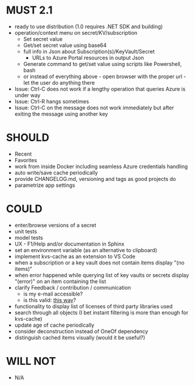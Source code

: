 # MUST 2.1

- ready to use distribution (1.0 requires .NET SDK and building)
- operation/context menu on secret/KV/subscription
  - Set secret value
  - Get/set secret value using base64
  - full info in Json about Subscription(s)/KeyVault/Secret
    - URLs to Azure Portal resources in output Json
  - Generate command to get/set value using scripts like Powershell, bash
  - or instead of everything above - open browser with the proper url - let the user do anything there
- Issue: Ctrl-C does not work if a lengthy operation that queries Azure is under way
- Issue: Ctrl-R hangs sometimes
- Issue: Ctrl-C on the message does not work immediately but after exiting the message using another key

# SHOULD

- Recent
- Favorites
- work from inside Docker including seamless Azure credentials handling
- auto write/save cache periodically 
- provide CHANGELOG.md, versioning and tags as good projects do
- parametrize app settings

# COULD

- enter/browse versions of a secret
- unit tests
- model tests
- UX - F1/Help and/or documentation in Sphinx
- set an environment variable (as an alternative to clipboard)
- implement kvs-cache as an extension to VS Code
- when a subscription or a key vault does not contain items display "(no items)"
- when error happened while querying list of key vaults or secrets display "(error)" on an item containing the list
- clarify Feedback / contribution / communication
  - is my e-mail accessible?
  - is this valid: [this way](https://stackoverflow.com/a/49277449/669692)?
- functionality to display list of licenses of third party libraries used
- search through all objects (I bet instant filtering is more than enough for kvs-cache)
- update age of cache periodically
- consider deconstruction instead of OneOf dependency
- distinguish cached items visually (would it be useful?)

# WILL NOT

- N/A
